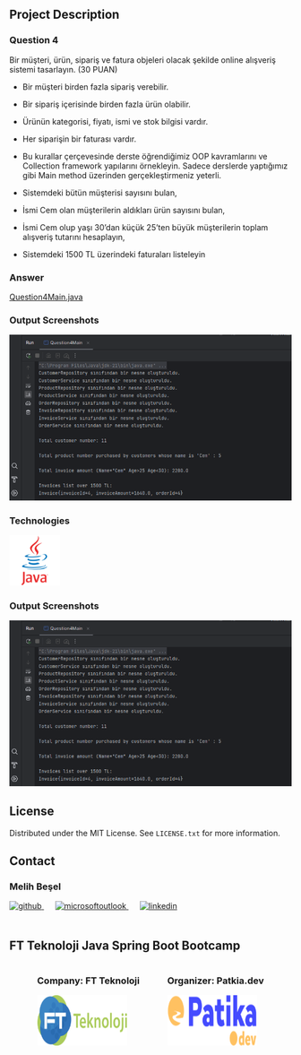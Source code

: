 <!-- ABOUT THE PROJECT -->
## Project Description

### Question 4

Bir müşteri, ürün, sipariş ve fatura objeleri olacak şekilde online alışveriş sistemi tasarlayın. (30 PUAN)

- Bir müşteri birden fazla sipariş verebilir.
- Bir sipariş içerisinde birden fazla ürün olabilir.
- Ürünün kategorisi, fiyatı, ismi ve stok bilgisi vardır.
- Her siparişin bir faturası vardır.


- Bu kurallar çerçevesinde derste öğrendiğimiz OOP kavramlarını ve Collection framework
  yapılarını örnekleyin. Sadece derslerde yaptığımız gibi Main method üzerinden
  gerçekleştirmeniz yeterli.


- Sistemdeki bütün müşterisi sayısını bulan,
- İsmi Cem olan müşterilerin aldıkları ürün sayısını bulan,
- İsmi Cem olup yaşı 30’dan küçük 25’ten büyük müşterilerin toplam alışveriş tutarını
  hesaplayın,
- Sistemdeki 1500 TL üzerindeki faturaları listeleyin

### Answer

[Question4Main.java](main/java/Question4Main.java)

### Output Screenshots

![Question4.png](../../../output/images/week1/Question4.png)


<!-- TECHNOLOGIES -->
### Technologies

<a href="https://www.java.com/" target="_blank"><img src="/output/images/logos/java.svg" alt="Java" height="90" /></a>




<!-- OUTPUT SCREENSHOTS -->
### Output Screenshots

<img src="/output/images/week1/question4.png" alt="" />


<!-- LICENSE -->
## License
Distributed under the MIT License. See `LICENSE.txt` for more information.




<!-- CONTACT -->
## Contact

### Melih Beşel

<a href="https://github.com/melihbesel" target="_blank">
<img  src=https://img.shields.io/badge/github-%2324292e.svg?&style=for-the-badge&logo=github&logoColor=white alt=github style="margin-bottom: 20px;" />
</a>
<a href = "mailto:mbesel2005@gmail.com?subject = Feedback&body = Message">
<img src=https://img.shields.io/badge/send-email-email?&style=for-the-badge&logo=microsoftoutlook&color=CD5C5C alt=microsoftoutlook style="margin-bottom: 20px; margin-left:20px" />
</a>
<a href="https://linkedin.com/in/melihbesel" target="_blank">
<img src=https://img.shields.io/badge/linkedin-%231E77B5.svg?&style=for-the-badge&logo=linkedin&logoColor=white alt=linkedin style="margin-bottom: 20px; margin-left:20px" />
</a>  

<!-- PROJECT-BOOTCAMP-PRACTICUM PART -->
<br />

## FT Teknoloji Java Spring Boot Bootcamp

<div style="display: flex; justify-content: space-evenly">
  <div>
    <h3 align="left">Company: FT Teknoloji</h3>
    <a href="https://ftteknoloji.com.tr/">
    <img src="/output/images/logos/ft-teknoloji.png" alt="Logo" width="160" height="90">
    </a>
  </div>

  <div>
    <h3 align="left">Organizer: Patkia.dev</h3>
    <a href="https://www.patika.dev/">
    <img src="/output/images/logos/patika-dev.png" alt="Logo" width="160" height="90">
    </a>
  </div>
</div>
<br />
<br />
